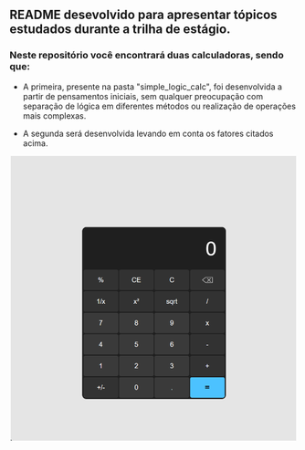 ## README desevolvido para apresentar tópicos estudados durante a trilha de estágio.
 
### Neste repositório você encontrará duas calculadoras, sendo que:

* A primeira, presente na pasta "simple_logic_calc", foi desenvolvida a partir de pensamentos iniciais, sem qualquer preocupação com separação de lógica em diferentes métodos ou realização de operações mais complexas.

* A segunda será desenvolvida levando em conta os fatores citados acima.

<p align=center> 
 <img src="final_calc.png" width=500> </img>
</p>
